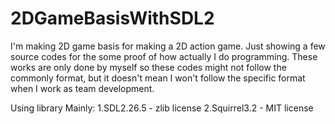 # 2DGameBasisWithSDL2
I'm making 2D game basis for making a 2D action game. Just showing a few source codes for the some proof of how actually I do programming. These works are only done by myself so these codes might not follow the commonly format, but it doesn't mean I won't follow the specific format when I work as team development. 

Using library Mainly:
1.SDL2.26.5 - zlib license
2.Squirrel3.2 - MIT license
